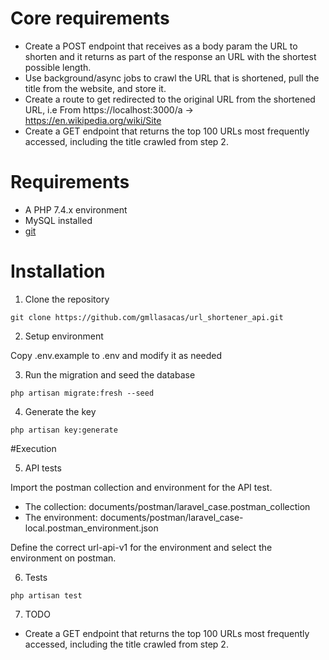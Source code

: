 # Core requirements 

- Create a POST endpoint that receives as a body param the URL to shorten and it returns as part of the response an URL with the shortest possible length.
- Use background/async jobs to crawl the URL that is shortened, pull the title from the website, and store it.
- Create a route to get redirected to the original URL from the shortened URL, i.e From https://localhost:3000/a -> https://en.wikipedia.org/wiki/Site
- Create a GET endpoint that returns the top 100 URLs most frequently accessed, including the title crawled from step 2.

# Requirements

- A PHP 7.4.x environment
- MySQL installed
- [git](https://git-scm.com/book/en/v2/Getting-Started-Installing-Git)

# Installation

1. Clone the repository
```
git clone https://github.com/gmllasacas/url_shortener_api.git
```

2. Setup environment

Copy .env.example to .env and modify it as needed

3. Run the migration and seed the database

```
php artisan migrate:fresh --seed
```

4. Generate the key

```
php artisan key:generate
```

#Execution 

5. API tests

Import the postman collection and environment for the API test.

- The collection: documents/postman/laravel_case.postman_collection
- The environment: documents/postman/laravel_case-local.postman_environment.json

Define the correct url-api-v1 for the environment and select the environment on postman.

6. Tests

```
php artisan test
```

7. TODO

- Create a GET endpoint that returns the top 100 URLs most frequently accessed, including the title crawled from step 2.
